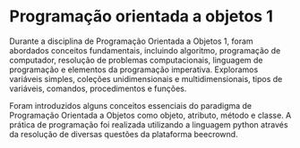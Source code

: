 # Programação orientada a objetos 1

Durante a disciplina de Programação Orientada a Objetos 1, foram abordados conceitos fundamentais, incluindo algoritmo, programação de computador, resolução de problemas computacionais, linguagem de programação e elementos da programação imperativa. Exploramos variáveis simples, coleções unidimensionais e multidimensionais, tipos de variáveis, comandos, procedimentos e funções.

Foram introduzidos alguns conceitos essenciais do paradigma de Programação Orientada a Objetos como objeto, atributo, método e classe. A prática de programação foi realizada utilizando a linguagem python através da resolução de diversas questões da plataforma beecrownd.

